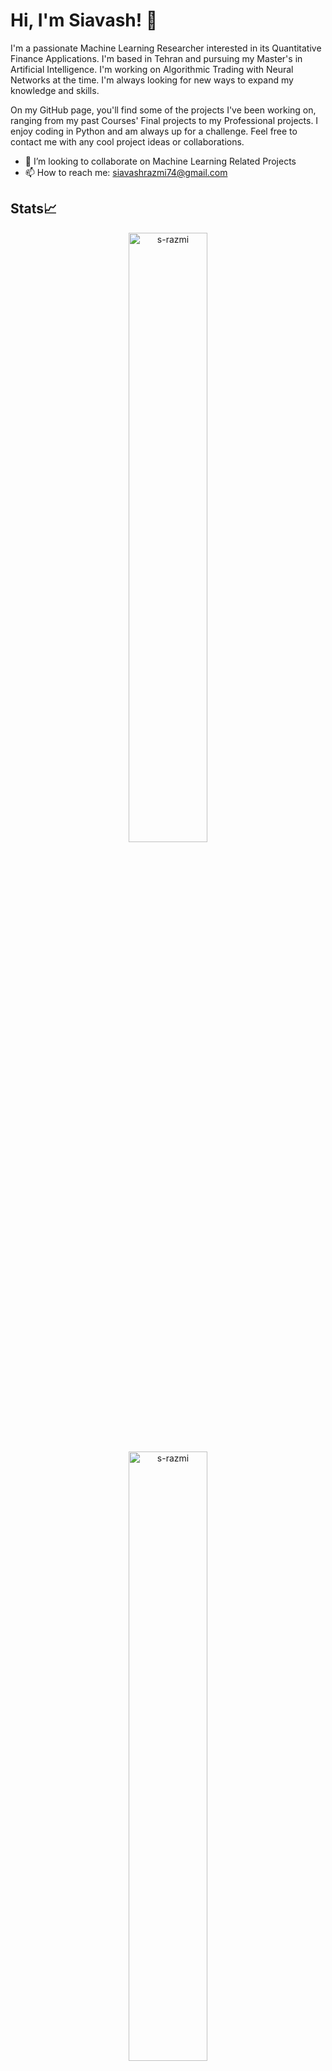 # Hi, I'm Siavash! 👋
I'm a passionate Machine Learning Researcher interested in its Quantitative Finance Applications. I'm based in Tehran and pursuing my Master's in Artificial Intelligence. I'm working on Algorithmic Trading with Neural Networks at the time. I'm always looking for new ways to expand my knowledge and skills.

On my GitHub page, you'll find some of the projects I've been working on, ranging from my past Courses' Final projects to my Professional projects. I enjoy coding in Python and am always up for a challenge. Feel free to contact me with any cool project ideas or collaborations.

- 👯 I’m looking to collaborate on Machine Learning Related Projects
- 📫 How to reach me: siavashrazmi74@gmail.com
## Stats📈
<p align="center">
<img width="50%" src="https://github-readme-stats.vercel.app/api/top-langs?username=s-razmi&show_icons=true&theme=dracula&title_color=ff8000&text_color=ffffff&bg_color=6a6a6a&locale=en&layout=compact&hide_border=true" alt="s-razmi" /> 
<img width="50%" src="https://github-readme-stats.vercel.app/api?username=s-razmi&show_icons=true&theme=dracula&title_color=ff8000&text_color=ffffff&bg_color=6a6a6a&locale=en&hide_border=true" alt="s-razmi" />
<!-- <img width="48%" src="https://github-readme-streak-stats.herokuapp.com/?user=#your-username&theme=highcontrast&hide_border=true" alt="s-razmi" /> -->
</p>
<!--
**S-razmi/S-razmi** is a ✨ _special_ ✨ repository because its `README.md` (this file) appears on your GitHub profile.

Here are some ideas to get you started:

- 🔭 I’m currently working on ...
- 🌱 I’m currently learning ...
- 👯 I’m looking to collaborate on ...
- 🤔 I’m looking for help with ...
- 💬 Ask me about ...
- 📫 How to reach me: ...
- 😄 Pronouns: ...
- ⚡ Fun fact: ...
-->
